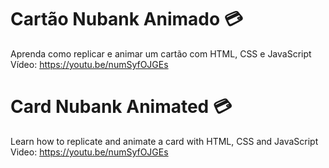 # Cartão Nubank Animado 💳
Aprenda como replicar e animar um cartão com HTML, CSS e JavaScript
<br>
Vídeo: https://youtu.be/numSyfOJGEs
<br>
# Card Nubank Animated 💳
Learn how to replicate and animate a card with HTML, CSS and JavaScript
<br>
Video: https://youtu.be/numSyfOJGEs
